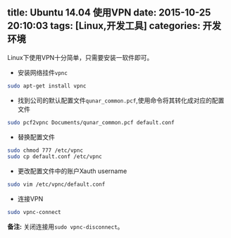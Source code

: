 title: Ubuntu 14.04 使用VPN
date: 2015-10-25 20:10:03
tags: [Linux,开发工具]
categories: 开发环境
---
Linux下使用VPN十分简单，只需要安装一软件即可。

* 安装网络挂件`vpnc`

```bash
sudo apt-get install vpnc
```

* 找到公司的默认配置文件`qunar_common.pcf`,使用命令将其转化成对应的配置文件

```bash
sudo pcf2vpnc Documents/qunar_common.pcf default.conf
```

* 替换配置文件

```bash
sudo chmod 777 /etc/vpnc 
sudo cp default.conf /etc/vpnc
```

* 更改配置文件中的账户Xauth username

```bash
sudo vim /etc/vpnc/default.conf
```

* 连接VPN

```bash
sudo vpnc-connect
```
**备注:** 关闭连接用`sudo vpnc-disconnect`。

